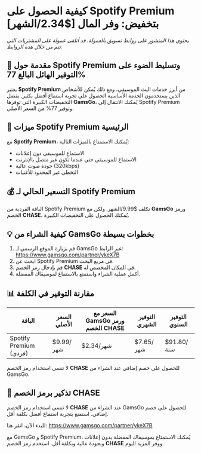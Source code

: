 # كيفية الحصول على Spotify Premium بتخفيض: وفر المال [$2.34/الشهر]

*يحتوي هذا المنشور على روابط تسويق بالعمولة. قد أتلقى عمولة على المشتريات التي تتم من خلال هذه الروابط.*

## 🎵 مقدمة حول Spotify Premium وتسليط الضوء على التوفير الهائل البالغ 77%

يعتبر **Spotify Premium** من أبرز خدمات البث الموسيقي، ومع ذلك يُمكن للأشخاص الذين يستخدمون الخدمة الأساسية الحصول على تجربة استماع أفضل بكثير. بفضل التخفيضات الكبيرة التي توفرها **GamsGo**، يُمكنك الانتقال إلى Spotify Premium وتوفير 77% من السعر الأصلي.

## 📌 ميزات Spotify Premium الرئيسية

مع **Spotify Premium**، يُمكنك الاستمتاع بالميزات التالية:
- الاستماع للموسيقى دون إعلانات
- الاستماع للموسيقى حتى عندما تكون غير متصل بالإنترنت
- جودة صوت عالية (320kbps)
- التخطي غير المحدود للأغنيات

## 💰 التسعير الحالي لـ Spotify Premium

الباقة الفردية من Spotify Premium تكلف $9.99/الشهر. ولكن مع **GamsGo** ورمز الخصم **CHASE**، يُمكنك الحصول على التخفيضات الكبيرة.

## 💡 كيفية الشراء من GamsGo بخطوات بسيطة

1. قم بزيارة الموقع الرسمي لـ GamsGo عبر الرابط: https://www.gamsgo.com/partner/ykeX7B
2. ابحث عن Spotify Premium في مربع البحث.
3. قم بإدخال رمز الخصم **CHASE** في المكان المخصص له.
4. أكمل عملية الشراء واستمتع بالاستماع لموسيقاك المفضلة.

## 📊 مقارنة التوفير في الكلفة

| الباقة | السعر الأصلي | السعر مع GamsGo ورمز الخصم CHASE | التوفير الشهري | التوفير السنوي |
| --- | --- | --- | --- | --- |
| Spotify Premium (فردي) | $9.99/شهر | $2.34/شهر | $7.65/شهر | $91.80/سنة |

لا تنسى استخدام رمز الخصم **CHASE** للحصول على خصم إضافي عند الشراء من GamsGo.

## 🔔 تذكير برمز الخصم CHASE

لا تنسى استخدام رمز الخصم **CHASE** عند الشراء من GamsGo للحصول على خصم إضافي. استمتع بتجربة استماع أفضل بكلفة أقل.

للبدء الآن، انقر هنا: https://www.gamsgo.com/partner/ykeX7B

مع GamsGo و Spotify Premium، يُمكنك الاستمتاع بموسيقاك المفضلة بدون إعلانات وبجودة عالية وبكلفة أقل. استخدم رمز الخصم **CHASE** ووفر المزيد اليوم.